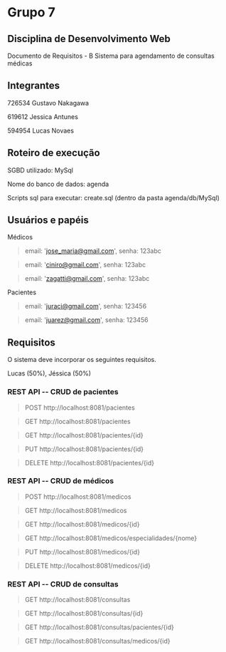 # Grupo 7
## Disciplina de Desenvolvimento Web

Documento de Requisitos - B
Sistema para agendamento de consultas médicas

## Integrantes

726534 Gustavo Nakagawa

619612 Jessica Antunes

594954 Lucas Novaes


## Roteiro de execução

SGBD utilizado: MySql

Nome do banco de dados: agenda

Scripts sql para executar: create.sql (dentro da pasta agenda/db/MySql)

## Usuários e papéis

Médicos

> email: 'jose_maria@gmail.com', senha: 123abc

> email: 'ciniro@gmail.com', senha: 123abc

> email: 'zagatti@gmail.com', senha: 123abc

Pacientes

> email: 'juraci@gmail.com', senha: 123456

> email: 'juarez@gmail.com', senha: 123456


## Requisitos

O sistema deve incorporar os seguintes requisitos.

Lucas (50%), Jéssica (50%)

### REST API -- CRUD de pacientes

> POST http://localhost:8081/pacientes

> GET http://localhost:8081/pacientes

> GET http://localhost:8081/pacientes/{id}

> PUT http://localhost:8081/pacientes/{id}

> DELETE http://localhost:8081/pacientes/{id}

### REST API -- CRUD de médicos

> POST http://localhost:8081/medicos

> GET http://localhost:8081/medicos

> GET http://localhost:8081/medicos/{id}

> GET http://localhost:8081/medicos/especialidades/{nome}

> PUT http://localhost:8081/medicos/{id}

> DELETE http://localhost:8081/medicos/{id}

### REST API -- CRUD de consultas

> GET http://localhost:8081/consultas

> GET http://localhost:8081/consultas/{id}

> GET http://localhost:8081/consultas/pacientes/{id}

> GET http://localhost:8081/consultas/medicos/{id}